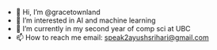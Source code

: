 - 👋 Hi, I’m @gracetownland
- 👀 I’m interested in AI and machine learning
- 🌱 I’m currently in my second year of comp sci at UBC
- 📫 How to reach me 
email: speak2ayushsrihari@gmail.com

<!---
gracetownland/gracetownland is a ✨ special ✨ repository because its `README.md` (this file) appears on your GitHub profile.
You can click the Preview link to take a look at your changes.
--->
